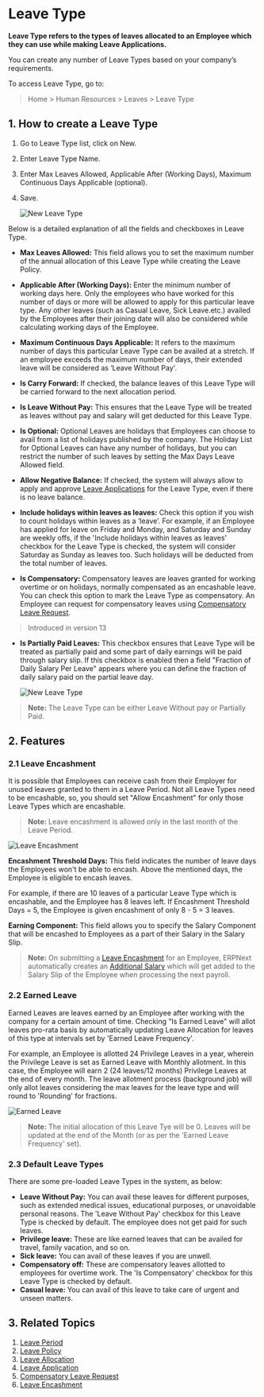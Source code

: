 # Leave Type

**Leave Type refers to the types of leaves allocated to an Employee which they can use while making Leave Applications.**


You can create any number of Leave Types based on your company’s requirements.

To access Leave Type, go to:

> Home > Human Resources > Leaves > Leave Type

## 1. How to create a Leave Type

1. Go to Leave Type list, click on New.
1. Enter Leave Type Name.
1. Enter Max Leaves Allowed, Applicable After (Working Days), Maximum Continuous Days Applicable (optional).
1. Save.

    <img class="screenshot" alt="New Leave Type"
    src="{{docs_base_url}}/assets/img/human-resources/new-leave-type.png">

Below is a detailed explanation of all the fields and checkboxes in Leave Type.

* **Max Leaves Allowed:** This field allows you to set the maximum number of the annual allocation of this Leave Type while creating the Leave Policy.

* **Applicable After (Working Days):** Enter the minimum number of working days here. Only the employees who have worked for this number of days or more will be allowed to apply for this particular leave type. Any other leaves (such as Casual Leave, Sick Leave.etc.) availed by the Employees after their joining date will also be considered while calculating working days of the Employee.

* **Maximum Continuous Days Applicable:** It refers to the maximum number of days this particular Leave Type can be availed at a stretch. If an employee exceeds the maximum number of days, their extended leave will be considered as ‘Leave Without Pay'.

* **Is Carry Forward:** If checked, the balance leaves of this Leave Type will be carried forward to the next allocation period.

* **Is Leave Without Pay:** This ensures that the Leave Type will be treated as leaves without pay and salary will get deducted for this Leave Type.

* **Is Optional:** Optional Leaves are holidays that Employees can choose to avail from a list of holidays published by the company. The Holiday List for Optional Leaves can have any number of holidays, but you can restrict the number of such leaves by setting the Max Days Leave Allowed field.

* **Allow Negative Balance:** If checked, the system will always allow to apply and approve [Leave Applications](/docs/v12/user/manual/en/human-resources/leave-application) for the Leave Type, even if there is no leave balance.

* **Include holidays within leaves as leaves:** Check this option if you wish to count holidays within leaves as a ‘leave’. For example, if an Employee has applied for leave on Friday and Monday, and Saturday and Sunday are weekly offs, if the 'Include holidays within leaves as leaves' checkbox for the Leave Type is checked, the system will consider Saturday as Sunday as leaves too. Such holidays will be deducted from the total number of leaves.

* **Is Compensatory:** Compensatory leaves are leaves granted for working overtime or on holidays, normally compensated as an encashable leave. You can check this option to mark the Leave Type as compensatory. An Employee can request for compensatory leaves using [Compensatory Leave Request](/docs/v12/user/manual/en/human-resources/compensatory-leave-request).

> Introduced in version 13

* **Is Partially Paid Leaves:** This checkbox ensures that Leave Type will be treated as partially paid and some part of daily earnings will be paid through salary slip. If this checkbox is enabled then a field "Fraction of Daily Salary Per Leave" appears where you can define the fraction of daily salary paid on the partial leave day.

    <img class="screenshot" alt="New Leave Type"
    src="{{docs_base_url}}/assets/img/human-resources/is-partially-paid-leaves.png">

> **Note:** The Leave Type can be either Leave Without pay or Partially Paid.

## 2. Features

### 2.1 Leave Encashment

It is possible that Employees can receive cash from their Employer for unused leaves granted to them in a Leave Period. Not all Leave Types need to be encashable, so, you should set "Allow Encashment" for only those Leave Types which are encashable.

> **Note:** Leave encashment is allowed only in the last month of the Leave Period.

<img class="screenshot" alt="Leave Encashment"
        src="{{docs_base_url}}/assets/img/human-resources/leave-encashment.png">

**Encashment Threshold Days:**  This field indicates the number of leave days the Employees won't be able to encash. Above the mentioned days, the Employee is eligible to encash leaves.

For example, if there are 10 leaves of a particular Leave Type which is encashable, and the Employee has 8 leaves left. If Encashment Threshold Days = 5, the Employee is given encashment of only 8 - 5 = 3 leaves.

**Earning Component:** This field allows you to specify the Salary Component that will be encashed to Employees as a part of their Salary in the Salary Slip.

> **Note:** On submitting a [Leave Encashment](/docs/v12/user/manual/en/human-resources/leave-encashment) for an Employee, ERPNext automatically creates an [Additional Salary](/docs/v12/user/manual/en/human-resources/additional-salary) which will get added to the Salary Slip of the Employee when processing the next payroll.

### 2.2 Earned Leave

Earned Leaves are leaves earned by an Employee after working with the company for a certain amount of time. Checking "Is Earned Leave" will allot leaves pro-rata basis by automatically updating Leave Allocation for leaves of this type at intervals set by 'Earned Leave Frequency'.


For example, an Employee is allotted 24 Privilege Leaves in a year, wherein the Privilege Leave is set as Earned Leave with Monthly allotment. In this case, the Employee will earn 2 (24 leaves/12 months) Privilege Leaves at the end of every month. The leave allotment process (background job) will only allot leaves considering the max leaves for the leave type and will round to 'Rounding' for fractions.

<img class="screenshot" alt="Earned Leave"
        src="{{docs_base_url}}/assets/img/human-resources/earned-leave.png">

> **Note:** The initial allocation of this Leave Tye will be 0. Leaves will be updated at the end of the Month (or as per the 'Earned Leave Frequency' set).

### 2.3 Default Leave Types

There are some pre-loaded Leave Types in the system, as below:

- **Leave Without Pay:** You can avail these leaves for different purposes, such as extended medical issues, educational purposes, or unavoidable personal reasons. The 'Leave Without Pay' checkbox for this Leave Type is checked by default. The employee does not get paid for such leaves.
- **Privilege leave:** These are like earned leaves that can be availed for travel, family vacation, and so on.
- **Sick leave:** You can avail of these leaves if you are unwell.
- **Compensatory off:** These are compensatory leaves allotted to employees for overtime work. The 'Is Compensatory' checkbox for this Leave Type is checked by default.
- **Casual leave:** You can avail of this leave to take care of urgent and unseen matters.

## 3. Related Topics

1. [Leave Period](/docs/v12/user/manual/en/human-resources/leave-period)
1. [Leave Policy](/docs/v12/user/manual/en/human-resources/leave-policy)
1. [Leave Allocation](/docs/v12/user/manual/en/human-resources/leave-allocation)
1. [Leave Application](/docs/v12/user/manual/en/human-resources/leave-application)
1. [Compensatory Leave Request](/docs/v12/user/manual/en/human-resources/compensatory-leave-request)
1. [Leave Encashment](/docs/v12/user/manual/en/human-resources/leave-encashment)

